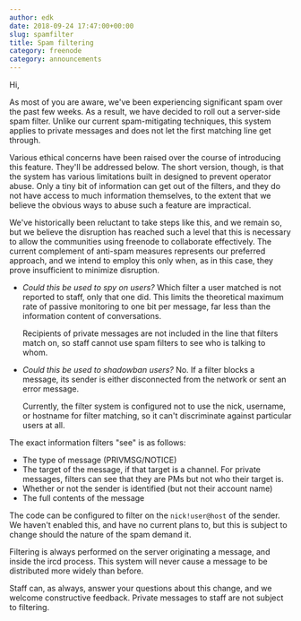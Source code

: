```yaml
---
author: edk
date: 2018-09-24 17:47:00+00:00
slug: spamfilter
title: Spam filtering
category: freenode
category: announcements
---
```


Hi,

As most of you are aware, we've been experiencing significant spam over the
past few weeks. As a result, we have decided to roll out a server-side spam
filter. Unlike our current spam-mitigating techniques, this system applies to
private messages and does not let the first matching line get through.

Various ethical concerns have been raised over the course of introducing this
feature. They'll be addressed below. The short version, though, is that the
system has various limitations built in designed to prevent operator abuse.
Only a tiny bit of information can get out of the filters, and they do not have
access to much information themselves, to the extent that we believe the
obvious ways to abuse such a feature are impractical.

We've historically been reluctant to take steps like this, and we remain so,
but we believe the disruption has reached such a level that this is necessary
to allow the communities using freenode to collaborate effectively. The
current complement of anti-spam measures represents our preferred approach,
and we intend to employ this only when, as in this case, they prove
insufficient to minimize disruption.


- _Could this be used to spy on users?_ Which filter a user matched is not
  reported to staff, only that one did. This limits the theoretical maximum
  rate of passive monitoring to one bit per message, far less than the
  information content of conversations.

  Recipients of private messages are not included in the line that filters
  match on, so staff cannot use spam filters to see who is talking to whom.

- _Could this be used to shadowban users?_ No. If a filter blocks a message,
  its sender is either disconnected from the network or sent an error message.

  Currently, the filter system is configured not to use the nick, username, or
  hostname for filter matching, so it can't discriminate against particular
  users at all.


The exact information filters "see" is as follows:

- The type of message (PRIVMSG/NOTICE)
- The target of the message, if that target is a channel. For private
  messages, filters can see that they are PMs but not who their target is.
- Whether or not the sender is identified (but not their account name)
- The full contents of the message

The code can be configured to filter on the `nick!user@host` of the sender. We
haven't enabled this, and have no current plans to, but this is subject to
change should the nature of the spam demand it.

Filtering is always performed on the server originating a message, and inside
the ircd process. This system will never cause a message to be distributed
more widely than before.

Staff can, as always, answer your questions about this change, and we welcome
constructive feedback. Private messages to staff are not subject to filtering.
